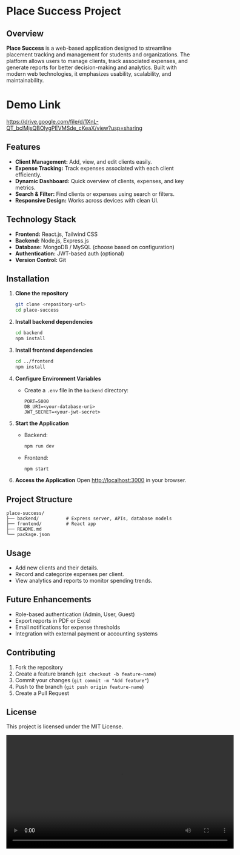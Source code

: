 # Place Success Project

## Overview

**Place Success** is a web-based application designed to streamline placement tracking and management for students and organizations. The platform allows users to manage clients, track associated expenses, and generate reports for better decision-making and analytics. Built with modern web technologies, it emphasizes usability, scalability, and maintainability.

# Demo Link
https://drive.google.com/file/d/1XnL-QT_bclMjsQBOlygPEVMSde_cKeaX/view?usp=sharing

## Features

* **Client Management:** Add, view, and edit clients easily.
* **Expense Tracking:** Track expenses associated with each client efficiently.
* **Dynamic Dashboard:** Quick overview of clients, expenses, and key metrics.
* **Search & Filter:** Find clients or expenses using search or filters.
* **Responsive Design:** Works across devices with clean UI.

## Technology Stack

* **Frontend:** React.js, Tailwind CSS
* **Backend:** Node.js, Express.js
* **Database:** MongoDB / MySQL (choose based on configuration)
* **Authentication:** JWT-based auth (optional)
* **Version Control:** Git

## Installation

1. **Clone the repository**

   ```bash
   git clone <repository-url>
   cd place-success
   ```

2. **Install backend dependencies**

   ```bash
   cd backend
   npm install
   ```

3. **Install frontend dependencies**

   ```bash
   cd ../frontend
   npm install
   ```

4. **Configure Environment Variables**

   * Create a `.env` file in the `backend` directory:

     ```
     PORT=5000
     DB_URI=<your-database-uri>
     JWT_SECRET=<your-jwt-secret>
     ```

5. **Start the Application**

   * Backend:

     ```bash
     npm run dev
     ```
   * Frontend:

     ```bash
     npm start
     ```

6. **Access the Application**
   Open [http://localhost:3000](http://localhost:3000) in your browser.

## Project Structure

```
place-success/
├── backend/          # Express server, APIs, database models
├── frontend/         # React app
├── README.md
└── package.json
```

## Usage

* Add new clients and their details.
* Record and categorize expenses per client.
* View analytics and reports to monitor spending trends.

## Future Enhancements

* Role-based authentication (Admin, User, Guest)
* Export reports in PDF or Excel
* Email notifications for expense thresholds
* Integration with external payment or accounting systems

## Contributing

1. Fork the repository
2. Create a feature branch (`git checkout -b feature-name`)
3. Commit your changes (`git commit -m "Add feature"`)
4. Push to the branch (`git push origin feature-name`)
5. Create a Pull Request

## License

This project is licensed under the MIT License.

<video width="600" controls>
  <source src="assets/demo.mp4" type="video/mp4">
  Your browser does not support the video tag.
</video>



